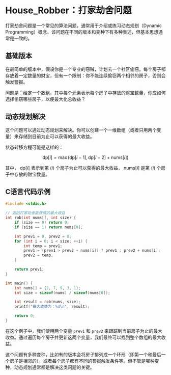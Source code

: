 # House_Robber：打家劫舍问题

打家劫舍问题是一个常见的算法问题，通常用于介绍或练习动态规划（Dynamic Programming）概念。该问题在不同的版本和变种下有多种表述，但基本思想通常是一致的。

## 基础版本

在最简单的版本中，假设你是一个专业的窃贼，计划去一个社区偷窃。每个房子都存放着一定数量的财宝，但有一个限制：你不能连续偷窃两个相邻的房子，否则会触发警报。

问题是：给定一个数组，其中每个元素表示每个房子中存放的财宝数量，你应如何选择偷窃哪些房子，以便最大化总收益？

## 动态规划解决

这个问题可以通过动态规划来解决。你可以创建一个一维数组（或者只用两个变量）来存储到目前为止可以获得的最大收益。

状态转移方程可能是这样的：

```math
\text{dp}[i] = \max(\text{dp}[i-1], \text{dp}[i-2] + \text{nums}[i])
```

其中， $\text{dp}[i]$ 表示到第 $(i)$ 个房子为止可以获得的最大收益， $\text{nums}[i]$ 是第 $(i)$ 个房子中存放的财宝数量。

## C语言代码示例

```c
#include <stdio.h>

// 返回打家劫舍能获得的最大收益
int rob(int nums[], int size) {
    if (size == 0) return 0;
    if (size == 1) return nums[0];

    int prev1 = 0, prev2 = 0;
    for (int i = 0; i < size; ++i) {
        int temp = prev1;
        prev1 = (prev1 > prev2 + nums[i]) ? prev1 : prev2 + nums[i];
        prev2 = temp;
    }

    return prev1;
}

int main() {
    int nums[] = {2, 7, 9, 3, 1};
    int size = sizeof(nums) / sizeof(nums[0]);

    int result = rob(nums, size);
    printf("最大收益为：%d\n", result);

    return 0;
}
```

在这个例子中，我们使用两个变量 `prev1` 和 `prev2` 来跟踪到当前房子为止的最大收益。通过遍历每个房子并更新这两个变量，我们最终可以找到整个数组的最大收益。

这个问题有多种变种，比如有的版本会将房子排列成一个环形（即第一个和最后一个房子是相邻的），或者每个房子都有不同的警报触发条件等。但不管是哪种变种，动态规划通常都是解决这类问题的关键。
